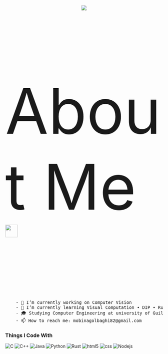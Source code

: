 
<h1 align="center">
  <a href="https://git.io/typing-svg">
    <img src="https://readme-typing-svg.herokuapp.com/?lines=Hi+there👋;This+is+Mobina+Golbaghi!&center=true&size=30">
  </a>
</h1>

<p style="font-size: 200px;">About Me <img src="https://raw.githubusercontent.com/innng/innng/master/assets/kyubey.gif" height="40" /></p>
<pre>
    - 🔭 I’m currently working on Computer Vision
    - 🌱 I’m currently learning Visual Computation • DIP • Rust 
    - 🎓 𝚂𝚝𝚞𝚍𝚢𝚒𝚗𝚐 Computer Engineering at university of Guilan
    - 📫 How to reach me: mobinagolbaghi82@gmail.com
</pre>


<h3>Things I Code With</h3> 


 ![C](https://img.shields.io/badge/C-A8B9CC?logo=c&logoColor=white&style=for-the-badge)
 ![C++](https://img.shields.io/badge/C++-00599C?logo=cplusplus&logoColor=white&style=for-the-badge)
 ![Java](https://img.shields.io/badge/Java-F8981D?logo=java&logoColor=white&style=for-the-badge)
 ![Python](https://img.shields.io/badge/Python-3776AB?logo=python&logoColor=white&style=for-the-badge)
 ![Rust](https://img.shields.io/badge/Rust-000000?logo=rust&logoColor=white&style=for-the-badge)
 ![html5](https://img.shields.io/badge/HTML5-e32d46?logo=HTML5&logoColor=white&style=for-the-badge)
 ![css](https://img.shields.io/badge/CSS3-1e5ce3?logo=HTML5&logoColor=white&style=for-the-badge)
 ![Nodejs](https://img.shields.io/badge/Nodejs-43853d?logo=HTML5&logoColor=white&style=for-the-badge)
 


<!--    
[![](https://img.shields.io/badge/linkedin-0a66c2)](http://linkedin.com/in/ingridrosselis)
[![](https://img.shields.io/badge/mastodon-6364ff)](https://tech.lgbt/@innng)
[![](https://img.shields.io/badge/osu!-ff66ab)](https://osu.ppy.sh/users/4606212)
[![](https://img.shields.io/badge/enka.network-69899c)](https://enka.network/u/Inng/1A4HU1/10000069/1985924/)
</div>

